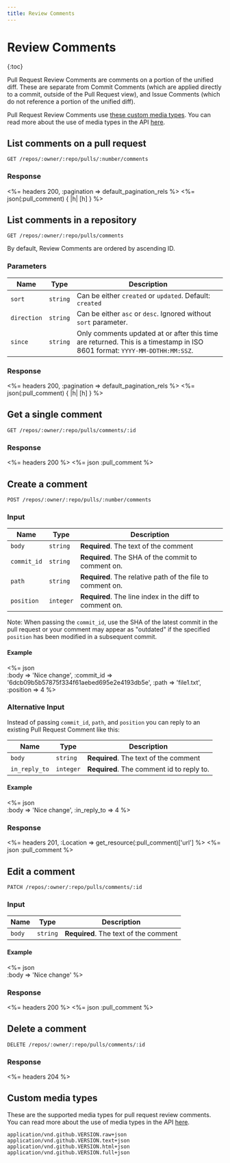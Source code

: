 ```yaml
---
title: Review Comments
---
```


# Review Comments

{:toc}

Pull Request Review Comments are comments on a portion of the unified
diff.  These are separate from Commit Comments (which are applied
directly to a commit, outside of the Pull Request view), and Issue
Comments (which do not reference a portion of the unified diff).

Pull Request Review Comments use [these custom media
types](#custom-media-types). You can read more about the use of media types in the API
[here](/v3/media/).

## List comments on a pull request

    GET /repos/:owner/:repo/pulls/:number/comments

### Response

<%= headers 200, :pagination => default_pagination_rels %>
<%= json(:pull_comment) { |h| [h] } %>

## List comments in a repository

    GET /repos/:owner/:repo/pulls/comments

By default, Review Comments are ordered by ascending ID.

### Parameters

Name | Type | Description
-----|------|--------------
`sort`|`string` | Can be either `created` or `updated`. Default: `created`
`direction`|`string` | Can be either `asc` or `desc`. Ignored without `sort` parameter.
`since`|`string` | Only comments updated at or after this time are returned. This is a timestamp in ISO 8601 format: `YYYY-MM-DDTHH:MM:SSZ`.


### Response

<%= headers 200, :pagination => default_pagination_rels %>
<%= json(:pull_comment) { |h| [h] } %>

## Get a single comment

    GET /repos/:owner/:repo/pulls/comments/:id

### Response

<%= headers 200 %>
<%= json :pull_comment %>

## Create a comment

    POST /repos/:owner/:repo/pulls/:number/comments

### Input

Name | Type | Description
-----|------|--------------
`body`|`string` | **Required**. The text of the comment
`commit_id`|`string` | **Required**. The SHA of the commit to comment on.
`path`|`string` | **Required**. The relative path of the file to comment on.
`position`|`integer` | **Required**. The line index in the diff to comment on.

Note: When passing the `commit_id`, use the SHA of the latest commit in the pull request or your comment may appear as "outdated" if the specified `position` has been modified in a subsequent commit.


#### Example

<%= json \
  :body      => 'Nice change',
  :commit_id => '6dcb09b5b57875f334f61aebed695e2e4193db5e',
  :path      => 'file1.txt',
  :position  => 4
%>

### Alternative Input

Instead of passing `commit_id`, `path`, and `position` you can reply to
an existing Pull Request Comment like this:

Name | Type | Description
-----|------|--------------
`body`|`string` | **Required**. The text of the comment
`in_reply_to`|`integer` | **Required**. The comment id to reply to.


#### Example

<%= json \
  :body        => 'Nice change',
  :in_reply_to => 4
%>

### Response

<%= headers 201, :Location => get_resource(:pull_comment)['url'] %>
<%= json :pull_comment %>

## Edit a comment

    PATCH /repos/:owner/:repo/pulls/comments/:id

### Input

Name | Type | Description
-----|------|--------------
`body`|`string` | **Required**. The text of the comment


#### Example

<%= json \
  :body => 'Nice change'
%>

### Response

<%= headers 200 %>
<%= json :pull_comment %>

## Delete a comment

    DELETE /repos/:owner/:repo/pulls/comments/:id

### Response

<%= headers 204 %>

## Custom media types

These are the supported media types for pull request review comments. You can
read more about the use of media types in the API [here](/v3/media/).

    application/vnd.github.VERSION.raw+json
    application/vnd.github.VERSION.text+json
    application/vnd.github.VERSION.html+json
    application/vnd.github.VERSION.full+json
